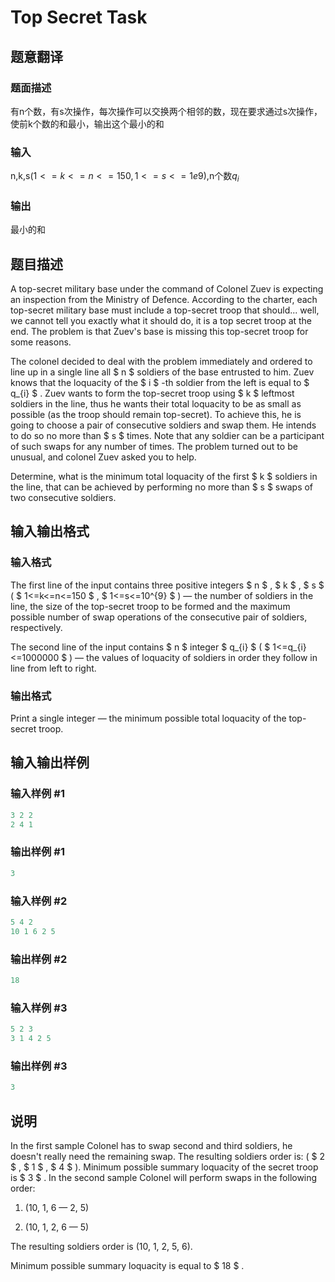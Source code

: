 # Top Secret Task

## 题意翻译

### 题面描述

有n个数，有s次操作，每次操作可以交换两个相邻的数，现在要求通过s次操作，使前k个数的和最小，输出这个最小的和

### 输入

n,k,s$(1<=k<=n<=150,1<=s<=1e9)$,n个数$q_i$

### 输出

最小的和

## 题目描述

A top-secret military base under the command of Colonel Zuev is expecting an inspection from the Ministry of Defence. According to the charter, each top-secret military base must include a top-secret troop that should... well, we cannot tell you exactly what it should do, it is a top secret troop at the end. The problem is that Zuev's base is missing this top-secret troop for some reasons.

The colonel decided to deal with the problem immediately and ordered to line up in a single line all $ n $ soldiers of the base entrusted to him. Zuev knows that the loquacity of the $ i $ -th soldier from the left is equal to $ q_{i} $ . Zuev wants to form the top-secret troop using $ k $ leftmost soldiers in the line, thus he wants their total loquacity to be as small as possible (as the troop should remain top-secret). To achieve this, he is going to choose a pair of consecutive soldiers and swap them. He intends to do so no more than $ s $ times. Note that any soldier can be a participant of such swaps for any number of times. The problem turned out to be unusual, and colonel Zuev asked you to help.

Determine, what is the minimum total loquacity of the first $ k $ soldiers in the line, that can be achieved by performing no more than $ s $ swaps of two consecutive soldiers.

## 输入输出格式

### 输入格式

The first line of the input contains three positive integers $ n $ , $ k $ , $ s $ ( $ 1<=k<=n<=150 $ , $ 1<=s<=10^{9} $ ) — the number of soldiers in the line, the size of the top-secret troop to be formed and the maximum possible number of swap operations of the consecutive pair of soldiers, respectively.

The second line of the input contains $ n $ integer $ q_{i} $ ( $ 1<=q_{i}<=1000000 $ ) — the values of loquacity of soldiers in order they follow in line from left to right.

### 输出格式

Print a single integer — the minimum possible total loquacity of the top-secret troop.

## 输入输出样例

### 输入样例 #1

```cpp
3 2 2
2 4 1

```
### 输出样例 #1

```cpp
3

```
### 输入样例 #2

```cpp
5 4 2
10 1 6 2 5

```
### 输出样例 #2

```cpp
18

```
### 输入样例 #3

```cpp
5 2 3
3 1 4 2 5

```
### 输出样例 #3

```cpp
3

```
## 说明

In the first sample Colonel has to swap second and third soldiers, he doesn't really need the remaining swap. The resulting soldiers order is: ( $ 2 $ , $ 1 $ , $ 4 $ ). Minimum possible summary loquacity of the secret troop is $ 3 $ . In the second sample Colonel will perform swaps in the following order:

1. (10, 1, 6 — 2, 5)

2. (10, 1, 2, 6 — 5)

The resulting soldiers order is (10, 1, 2, 5, 6).

Minimum possible summary loquacity is equal to $ 18 $ .

